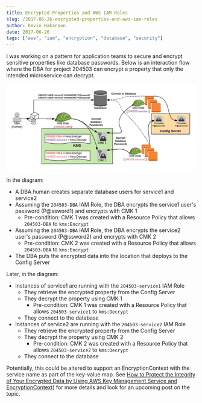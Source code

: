 ```yaml
---
title: Encrypted Properties and AWS IAM Roles
slug: /2017-06-26-encrypted-properties-and-aws-iam-roles
author: Kevin Hakanson
date: 2017-06-26
tags: ["aws", "iam", "encryption", "database", "security"]
---
```

I was working on a pattern for application teams to secure and encrypt sensitive properties like database passwords.  Below is an interaction flow where the DBA for project 204503 can encrypt a property that only the intended microservice can decrypt.

![DBA interaction](images/pastedImage_14.png)

In the diagram:

* A DBA human creates separate database users for service1 and service2
* Assuming the `204503-DBA` IAM Role, the DBA encrypts the service1 user's password (P@ssword1) and encrypts with CMK 1
  * Pre-condition: CMK 1 was created with a Resource Policy that allows `204503-DBA` to `kms:Encrypt`
* Assuming the `204503-DBA` IAM Role, the DBA encrypts the service2 user's password (P@ssword2) and encrypts with CMK 2
  * Pre-condition: CMK 2 was created with a Resource Policy that allows `204503-DBA` to `kms:Encrypt`
* The DBA puts the encrypted data into the location that deploys to the Config Server

Later, in the diagram:

* Instances of service1 are running with the `204503-service1` IAM Role
  * They retrieve the encrypted property from the Config Server
  * They decrypt the property using CMK 1
    * Pre-condition: CMK 1 was created with a Resource Policy that allows `204503-service1` to `kms:Decrypt`
  * They connect to the database
* Instances of service2 are running with the `204503-service2` IAM Role
  * They retrieve the encrypted property from the Config Server
  * They decrypt the property using CMK 2
    * Pre-condition: CMK 2 was created with a Resource Policy that allows `204503-service2` to `kms:Decrypt`
  * They connect to the database

Potentially, this could be altered to support an EncryptionContext with the service name as part of the key-value map.  See [How to Protect the Integrity of Your Encrypted Data by Using AWS Key Management Service and EncryptionContext](https://aws.amazon.com/blogs/security/how-to-protect-the-integrity-of-your-encrypted-data-by-using-aws-key-management-service-and-encryptioncontext/)) for more details and look for an upcoming post on the topic.
